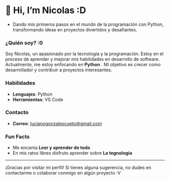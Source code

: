 # 👋 Hi, I’m Nicolas :D
- Dando mis primeros pasos en el mundo de la programación con Python, transformando ideas en proyectos divertidos y desafiantes.

### ¿Quién soy? :0
Soy Nicolas, un apasionado por la tecnología y la programación. Estoy en el proceso de aprender y mejorar mis habilidades en desarrollo de software. Actualmente, me estoy enfocando en **Python** . Mi objetivo es crecer como desarrollador y contribuir a proyectos interesantes.

### Habilidades
- **Lenguajes**: Python
- **Herramientas**: VS Code

 ### Contacto
 - **Correo**: lucianogonzalescueto@gmail.com

### Fun Facts
- Me encanta **Leer y aprender de todo**
- En mis ratos libres disfruto aprender sobre **La tegnologia**

---

¡Gracias por visitar mi perfil! Si tienes alguna sugerencia, no dudes en contactarme o colaborar conmigo en algún proyecto :V
